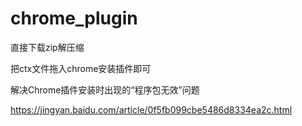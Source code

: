 # chrome_plugin

直接下载zip解压缩

把ctx文件拖入chrome安装插件即可

解决Chrome插件安装时出现的“程序包无效”问题

https://jingyan.baidu.com/article/0f5fb099cbe5486d8334ea2c.html
